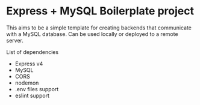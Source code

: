 # Express + MySQL Boilerplate project

This aims to be a simple template for creating backends that communicate
with a MySQL database.
Can be used locally or deployed to a remote server.

List of dependencies
- Express v4
- MySQL
- CORS
- nodemon
- .env files support
- eslint support
